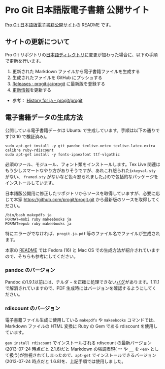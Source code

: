 # Pro Git 日本語版電子書籍 公開サイト

[Pro Git 日本語版電子書籍公開サイト](http://progit-ja.github.io/)の README です。

## サイトの更新について

Pro Git リポジトリの[日本語ディレクトリ](https://github.com/progit/progit/tree/master/ja)に変更が加わった場合に、以下の手順で更新を行います。

1. 更新された Markdown ファイルから電子書籍ファイルを生成する
2. 生成されたファイルを GitHub にプッシュする
3. [Releases · progit-ja/progit](https://github.com/progit-ja/progit/releases) に最新版を登録する
4. [更新情報](http://progit-ja.github.io/#news)を更新する

- 参考： [History for ja - progit/progit](https://github.com/progit/progit/commits/master/ja)

## 電子書籍データの生成方法

公開している電子書籍データは Ubuntu で生成しています。手順は以下の通りです(13.10 で検証済み)。

    sudo apt-get install -y git pandoc texlive-xetex texlive-latex-extra calibre ruby-rdiscount
    sudo apt-get install -y fonts-ipaexfont ttf-vlgothic

必須のツール、モジュール、フォント類をインストールします。Tex Live 関連はもう少しスマートなやり方がありそうですが、あれこれ怒られた(`xkeyval.sty` がない、 `framed.sty` がないなど色々怒られました。)ので包括的なパッケージをインストールしています。

日本語版公開用に修正したリポジトリからソースを取得していますが、必要に応じて本家 https://github.com/progit/progit.git から最新版のソースを取得してください。

    /bin/bash makepdfs ja
    FORMAT=mobi ruby makeebooks ja
    FORMAT=epub ruby makeebooks ja

特にエラーがでなければ、`progit.ja.pdf` 等のファイル名でファイルが生成されます。

本家の [README](https://github.com/progit/progit#making-ebooks) では Fedora (16) と Mac OS での生成方法が紹介されていますので、そちらも参考にしてください。

### pandoc のバージョン

Pandoc の1.9.1以前には、チルダ `~` を正確に処理できない[バグ](https://github.com/progit-ja/progit/issues/4)があります。1.11.1で解消されていますので、PDF 生成時にはバージョンを確認するようにしてください。

### rdiscount のバージョン

電子書籍ファイル生成に使用している `makepdfs` や `makeebooks` コマンドでは、Markdown ファイルの HTML 変換に Ruby の Gem である rdiscount を使用しています。

`gem install rdiscount` でインストールされる rdiscount の最新バージョン (2013-07-24 時点だと 2.1.6)だと Markdown の強調表現( `**` や `__` を `<em>` として扱う)が無視されてしまったので、`apt-get` でインストールできるバージョン (2013-07-24 時点だと 1.6.8)を、上記手順では使用しました。
